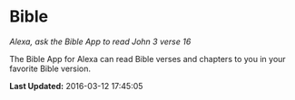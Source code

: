 # Bible
*Alexa, ask the Bible App to read John 3 verse 16*

The Bible App for Alexa can read Bible verses and chapters to you in your favorite Bible version.

**Last Updated:** 2016-03-12 17:45:05